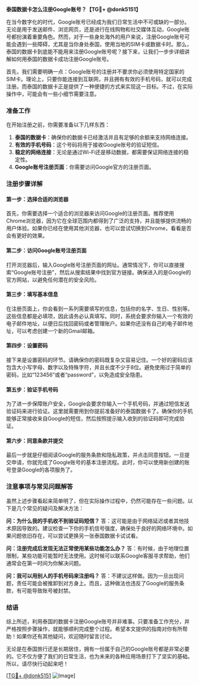 **泰国数据卡怎么注册Google账号？【TG💪+ @donk5151】**

在当今数字化的时代，Google账号已经成为我们日常生活中不可或缺的一部分。无论是用于发送邮件、浏览网页，还是进行在线购物和社交媒体互动，Google账号都扮演着重要角色。然而，对于一些身处海外的用户来说，注册Google账号可能会遇到一些障碍，尤其是当你身处泰国，使用当地的SIM卡或数据卡时。那么，泰国的数据卡到底能不能用来注册Google账号呢？接下来，让我们一步步详细讲解如何用泰国的数据卡成功注册Google账号。

首先，我们需要明确一点：Google账号的注册并不要求你必须使用特定国家的SIM卡。理论上，只要你能连接到互联网，并且拥有有效的手机号码，就可以完成注册。而泰国的数据卡正是提供了一种便捷的方式来实现这一目标。不过，在实际操作中，可能会有一些小细节需要注意。

### 准备工作

在开始注册之前，你需要准备以下几样东西：

1. **泰国的数据卡**：确保你的数据卡已经激活并且有足够的余额来支持网络连接。
2. **有效的手机号码**：这个号码将用于接收Google账号的验证短信。
3. **稳定的网络连接**：无论是通过Wi-Fi还是移动数据，都需要保证网络连接的稳定性。
4. **Google账号注册页面**：你需要访问Google官方的注册页面。

### 注册步骤详解

#### 第一步：选择合适的浏览器
首先，你需要选择一个适合的浏览器来访问Google的注册页面。推荐使用Chrome浏览器，因为它在全球范围内都得到了广泛的支持，并且能够提供流畅的用户体验。如果你已经在使用其他浏览器，也可以尝试切换到Chrome，看看是否会有更好的效果。

#### 第二步：访问Google账号注册页面
打开浏览器后，输入Google账号注册页面的网址。通常情况下，你可以直接搜索“Google账号注册”，然后从搜索结果中找到官方链接。确保进入的是Google的官方网站，以避免任何潜在的安全风险。

#### 第三步：填写基本信息
在注册页面上，你会看到一系列需要填写的信息，包括你的名字、生日、性别等。这些信息都是必填项，因此请务必认真填写。同时，系统会要求你输入一个有效的电子邮件地址，以便日后找回密码或者管理账户。如果你还没有自己的电子邮件地址，可以考虑创建一个新的Gmail邮箱。

#### 第四步：设置密码
接下来是设置密码的环节。请确保你的密码既复杂又容易记住。一个好的密码应该包含大小写字母、数字以及特殊字符，并且长度不少于8位。避免使用过于简单的密码，比如“123456”或者“password”，以免造成安全隐患。

#### 第五步：验证手机号码
为了进一步保障账户安全，Google会要求你输入一个手机号码，并通过短信发送验证码来进行验证。这里就需要用到你提前准备好的泰国数据卡了。确保你的手机能够正常接收来自Google的短信，然后按照提示输入收到的验证码即可完成验证。

#### 第六步：同意条款并提交
最后一步就是仔细阅读Google的服务条款和隐私政策，并点击同意按钮。一旦提交申请，你就完成了Google账号的基本注册流程。此时，你可以使用新创建的账号登录Google的各项服务了。

### 注意事项与常见问题解答

虽然上述步骤看起来简单明了，但在实际操作过程中，仍然可能存在一些问题。以下是几个常见的疑问及解决方法：

**问：为什么我的手机收不到验证码短信？**
答：这可能是由于网络延迟或者其他技术原因导致的。建议检查一下你的手机信号强度，确保处于良好的网络环境中。如果问题依旧存在，可以尝试更换另一张泰国数据卡试试看。

**问：注册完成后发现无法正常使用某些功能怎么办？**
答：有时候，由于地理位置限制，某些功能可能暂时无法使用。这时候可以联系Google客服寻求帮助，他们通常会在第一时间为你解决问题。

**问：我可以用别人的手机号码来注册吗？**
答：不建议这样做。因为一旦出现问题，责任可能会被推卸到对方身上。而且，这种做法也违反了Google的服务条款，有可能导致账号被封禁。

### 结语

综上所述，利用泰国的数据卡注册Google账号并非难事。只要准备工作充分，并严格按照步骤操作，就能够顺利完成整个过程。希望本文提供的指南对你有所帮助！如果你还有其他疑问，欢迎随时留言讨论。

无论是在泰国旅行还是长期居住，拥有一份属于自己的Google账号都是非常必要的。它不仅方便了我们的日常生活，也为未来的各种应用场景打下了坚实的基础。所以，请尽快行动起来吧！

[[TG💪+ @donk5151](https://t.me/s/donk5151) ![Image](https://i.postimg.cc/rwNCRYN7/Snipaste-2025-04-30-17-27-05.png)]